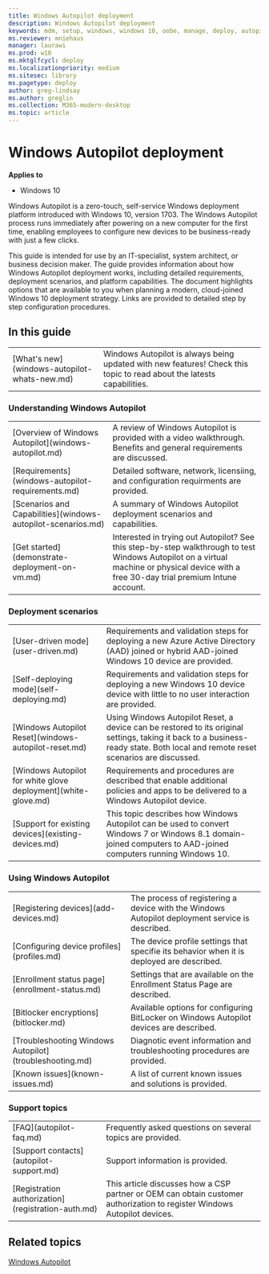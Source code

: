 ```yaml
---
title: Windows Autopilot deployment
description: Windows Autopilot deployment
keywords: mdm, setup, windows, windows 10, oobe, manage, deploy, autopilot, ztd, zero-touch, partner, msfb, intune
ms.reviewer: mniehaus
manager: laurawi
ms.prod: w10
ms.mktglfcycl: deploy
ms.localizationpriority: medium
ms.sitesec: library
ms.pagetype: deploy
author: greg-lindsay
ms.author: greglin
ms.collection: M365-modern-desktop
ms.topic: article
---
```



# Windows Autopilot deployment

**Applies to**

-   Windows 10

Windows Autopilot is a zero-touch, self-service Windows deployment platform introduced with Windows 10, version 1703. The Windows Autopilot process runs immediately after powering on a new computer for the first time, enabling employees to configure new devices to be business-ready with just a few clicks.  

This guide is intended for use by an IT-specialist, system architect, or business decision maker. The guide provides information about how Windows Autopilot deployment works, including detailed requirements, deployment scenarios, and platform capabilities. The document highlights options that are available to you when planning a modern, cloud-joined Windows 10 deployment strategy. Links are provided to detailed step by step configuration procedures.

## In this guide

<table border="0">
<tr><td>[What's new](windows-autopilot-whats-new.md)<td>Windows Autopilot is always being updated with new features! Check this topic to read about the latests capabilities.
</table>

### Understanding Windows Autopilot

<table>
<tr><td>[Overview of Windows Autopilot](windows-autopilot.md)<td>A review of Windows Autopilot is provided with a video walkthrough. Benefits and general requirements are discussed.
<tr><td>[Requirements](windows-autopilot-requirements.md)<td>Detailed software, network, licensiing, and configuration requirments are provided.
<tr><td>[Scenarios and Capabilities](windows-autopilot-scenarios.md)<td>A summary of Windows Autopilot deployment scenarios and capabilities.
<tr><td>[Get started](demonstrate-deployment-on-vm.md)<td>Interested in trying out Autopilot? See this step-by-step walkthrough to test Windows Autopilot on a virtual machine or physical device with a free 30-day trial premium Intune account.
</table>

### Deployment scenarios

<table>
<tr><td>[User-driven mode](user-driven.md)<td>Requirements and validation steps for deploying a new Azure Active Directory (AAD) joined or hybrid AAD-joined Windows 10 device are provided.
<tr><td>[Self-deploying mode](self-deploying.md)<td>Requirements and validation steps for deploying a new Windows 10 device device with little to no user interaction are provided.
<tr><td>[Windows Autopilot Reset](windows-autopilot-reset.md)<td>Using Windows Autopilot Reset, a device can be restored to its original settings, taking it back to a business-ready state. Both local and remote reset scenarios are discussed.
<tr><td>[Windows Autopilot for white glove deployment](white-glove.md)<td>Requirements and procedures are described that enable additional policies and apps to be delivered to a Windows Autopilot device.
<tr><td>[Support for existing devices](existing-devices.md)<td>This topic describes how Windows Autopilot can be used to convert Windows 7 or Windows 8.1 domain-joined computers to AAD-joined computers running Windows 10.
</table>

### Using Windows Autopilot

<table>
<tr><td>[Registering devices](add-devices.md)<td>The process of registering a device with the Windows Autopilot deployment service is described.
<tr><td>[Configuring device profiles](profiles.md)<td>The device profile settings that specifie its behavior when it is deployed are described.
<tr><td>[Enrollment status page](enrollment-status.md)<td>Settings that are available on the Enrollment Status Page are described.
<tr><td>[Bitlocker encryptions](bitlocker.md)<td> Available options for configuring BitLocker on Windows Autopilot devices are described.
<tr><td>[Troubleshooting Windows Autopilot](troubleshooting.md)<td>Diagnotic event information and troubleshooting procedures are provided.
<tr><td>[Known issues](known-issues.md)<td>A list of current known issues and solutions is provided.
</table>

### Support topics

<table>
<tr><td>[FAQ](autopilot-faq.md)<td>Frequently asked questions on several topics are provided.
<tr><td>[Support contacts](autopilot-support.md)<td>Support information is provided.
<tr><td>[Registration authorization](registration-auth.md)<td>This article discusses how a CSP partner or OEM can obtain customer authorization to register Windows Autopilot devices.
</table>

## Related topics

[Windows Autopilot](https://www.microsoft.com/windowsforbusiness/windows-autopilot)